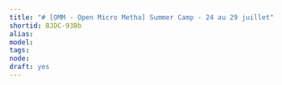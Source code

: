 ```yaml
---
title: "# [OMM - Open Micro Metha] Summer Camp - 24 au 29 juillet"
shortid: BJDC-93Bb
alias: 
model: 
tags: 
node: 
draft: yes
--- 
```

 